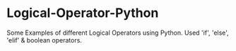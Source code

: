 # Logical-Operator-Python
Some Examples of different Logical Operators using Python.
Used 'if', 'else', 'elif' & boolean operators.
